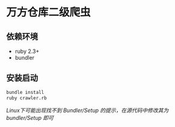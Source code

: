 # 万方仓库二级爬虫

## 依赖环境

- ruby 2.3+
- bundler

## 安装启动

```bash
bundle install
ruby crawler.rb
```

*Linux下可能出现找不到 Bundler/Setup 的提示，在源代码中修改其为 bundler/Setup 即可*